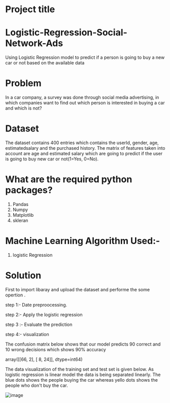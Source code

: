# Project  title




# Logistic-Regression-Social-Network-Ads
Using Logistic Regression model to predict if a person is going to buy a new car or not based on the available data

# Problem
In a car company, a survey was done through social media advertising, in which companies want to find out which person is interested in buying a car and which is not?

# Dataset
The dataset contains 400 entries which contains the userId, gender, age, estimatedsalary and the purchased history. The matrix of features taken into account are age and estimated salary which are going to predict if the user is going to buy new car or not(1=Yes, 0=No).

# What are the required python packages?
 1. Pandas
 2. Numpy
 3. Matplotlib
 4. skleran
 
# Machine Learning Algorithm Used:-

  1. logistic Regression

# Solution
First to import libaray and upload the dataset and performe the some opertion .

step 1:- Date preproocessing.

step 2:- Apply the logistic regression

step 3 :- Evaluate the prediction

step 4:- visualization 

The confusion matrix below shows that our model predicts 90 correct and 10 wrong decisions which shows 90% accuracy

 
array([[66,  2],
       [ 8, 24]], dtype=int64)
       
       
       
The data visualization of the training set and test set is given below. As logistic regression is linear model the data is being separated linearly. The blue dots shows the people buying the car whereas yello dots shows the people who don't buy the car.

![image](https://user-images.githubusercontent.com/102615860/201536553-b6f987d5-40a1-4147-a010-e04319aa15b4.png)
       


